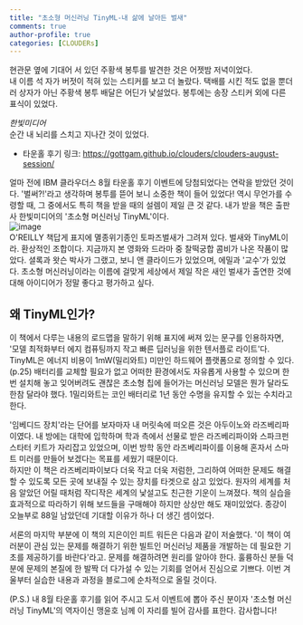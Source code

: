 ```yaml
---
title: "초소형 머신러닝 TinyML-내 삶에 날아든 벌새"
comments: true
author-profile: true
categories: [CLOUDERs]
---
```


현관문 옆에 기대어 서 있던 주황색 봉투를 발견한 것은 어젯밤 저녁이었다.  
내 이름 석 자가 버젓이 적혀 있는 스티커를 보고 더 놀랐다. 택배를 시킨 적도 없을 뿐더러 상자가 아닌 주황색 봉투 배달은 어딘가 낯설었다. 봉투에는 송장 스티커 외에 다른 표식이 있었다.    

*한빛미디어*   
순간 내 뇌리를 스치고 지나간 것이 있었다.  
+ 타운홀 후기 링크: <https://gottgam.github.io/clouders/clouders-august-session/>    

얼마 전에 IBM 클라우더스 8월 타운홀 후기 이벤트에 당첨되었다는 연락을 받았던 것이다. '벌써?!'라고 생각하며 봉투를 뜯어 보니 소중한 책이 들어 있었다! 역시 무언가를 수령할 때, 그 중에서도 특히 책을 받을 때의 설렘이 제일 큰 것 같다. 내가 받을 책은 출판사 한빛미디어의 '초소형 머신러닝 TinyML'이다.  
![image](https://user-images.githubusercontent.com/50163676/93694581-6e999f00-fb48-11ea-86a4-642d6f0088e7.jpeg "책이다!")  
O'REILLY 책답게 표지에 멸종위기종인 토파즈벌새가 그려져 있다. 벌새와 TinyML이라. 환상적인 조합이다. 지금까지 본 영화와 드라마 중 찰떡궁합 콤비가 나온 작품이 많았다. 셜록과 왓슨 박사가 그랬고, 보니 앤 클라이드가 있었으며, 에밀과 '교수'가 있었다. 초소형 머신러닝이라는 이름에 걸맞게 세상에서 제일 작은 새인 벌새가 출연한 것에 대해 아이디어가 정말 좋다고 평가하고 싶다.    

## 왜 TinyML인가?  
이 책에서 다루는 내용의 로드맵을 말하기 위해 표지에 써져 있는 문구를 인용하자면, '모델 최적화부터 에지 컴퓨팅까지 작고 빠른 딥러닝을 위한 텐서플로 라이트'다. TinyML은 에너지 비용이 1mW(밀리와트) 미만인 하드웨어 플랫폼으로 정의할 수 있다.(p.25) 배터리를 교체할 필요가 없고 어떠한 환경에서도 자유롭게 사용할 수 있으며 한 번 설치해 놓고 잊어버려도 괜찮은 초소형 칩에 들어가는 머신러닝 모델은 뭔가 달라도 한참 달라야 했다. 1밀리와트는 코인 배터리로 1년 동안 수명을 유지할 수 있는 수치라고 한다.    

'임베디드 장치'라는 단어를 보자마자 내 머릿속에 떠오른 것은 아두이노와 라즈베리파이였다. 내 방에는 대학에 입학하며 학과 측에서 선물로 받은 라즈베리파이와 스파크펀 스타터 키트가 자리잡고 있었으며, 이번 방학 동안 라즈베리파이를 이용해 혼자서 스마트 미러를 만들어 보겠다는 목표를 세웠기 때문이다.  
하지만 이 책은 라즈베리파이보다 더욱 작고 더욱 저럼한, 그리하여 어떠한 문제도 해결할 수 있도록 모든 곳에 보내질 수 있는 장치를 타겟으로 삼고 있었다. 원자의 세계를 처음 알았던 어릴 때처럼 작디작은 세계의 낯설고도 친근한 기운이 느껴졌다. 책의 실습을 효과적으로 따라하기 위해 보드들을 구매해야 하지만 상상만 해도 재미있었다. 종강이 오늘부로 88일 남았던데 기대할 이유가 하나 더 생긴 셈이었다.    

서론의 마지막 부분에 이 책의 지은이인 피트 워든은 다음과 같이 저술했다. '이 책이 여러분이 관심 있는 문제를 해결하기 위한 빌트인 머신러닝 제품을 개발하는 데 필요한 기초를 제공하기를 바란다'라고. 문제를 해결하려면 원리를 알아야 한다. 훌륭하신 분들 덕분에 문제의 본질에 한 발짝 더 다가설 수 있는 기회를 얻어서 진심으로 기쁘다. 이번 겨울부터 실습한 내용과 과정을 블로그에 순차적으로 올릴 것이다.    

(P.S.) 내 8월 타운홀 후기를 읽어 주시고 도서 이벤트에 뽑아 주신 분이자 '초소형 머신러닝 TinyML'의 역자이신 맹윤호 님께 이 자리를 빌어 감사를 표한다. 감사합니다!  
